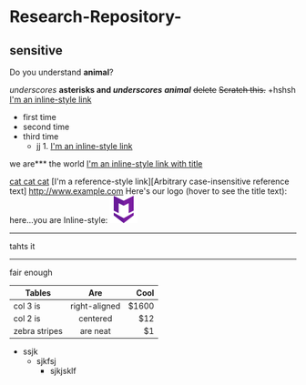 # Research-Repository-
## sensitive
Do you understand **animal**? 

_underscores_
**asterisks and _underscores_**
**_animal_**
~~delete~~
~~Scratch this.~~
+hshsh
[I'm an inline-style link](https://www.google.com)
 - first time
 - second time
 - third time
   - jj
     1. 
[I'm an inline-style link](https://www.google.com)

we are*** the world
[I'm an inline-style link with title](https://www.google.com "Google's Homepage")



[cat cat cat](http://www.google.com)
[I'm a reference-style link][Arbitrary case-insensitive reference text]
<http://www.example.com>
Here's our logo (hover to see the title text):
here...you are
Inline-style: 
![alt text](https://github.com/adam-p/markdown-here/raw/master/src/common/images/icon48.png "Logo Title Text 1")
***

tahts it

___

fair enough


| Tables        | Are           | Cool  |
| ------------- |:-------------:| -----:|
| col 3 is      | right-aligned | $1600 |
| col 2 is      | centered      |   $12 |
| zebra stripes | are neat      |    $1 |

- ssjk
  - sjkfsj
    - sjkjsklf

